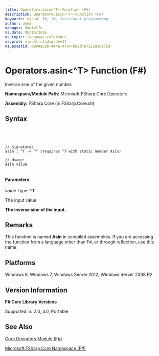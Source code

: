```yaml
---
title: Operators.asin<^T> Function (F#)
description: Operators.asin<^T> Function (F#)
keywords: visual f#, f#, functional programming
author: dend
manager: danielfe
ms.date: 05/16/2016
ms.topic: language-reference
ms.prod: visual-studio-dev14
ms.assetid: d904e5ab-444e-47c4-bd2d-87152ac0b75a 
---
```


# Operators.asin<^T> Function (F#)

Inverse sine of the given number.

**Namespace/Module Path:** Microsoft.FSharp.Core.Operators

**Assembly:** FSharp.Core (in FSharp.Core.dll)


## Syntax



```




// Signature:
asin : ^T -> ^T (requires ^T with static member Asin)

// Usage:
asin value


```





#### Parameters
*value*
Type: **^T**


The input value.



**The inverse sine of the input.**
## Remarks
This function is named **Asin** in compiled assemblies. If you are accessing the function from a language other than F#, or through reflection, use this name.


## Platforms
Windows 8, Windows 7, Windows Server 2012, Windows Server 2008 R2


## Version Information
**F# Core Library Versions**

Supported in: 2.0, 4.0, Portable




## See Also
[Core.Operators Module &#40;F&#35;&#41;](Core.Operators-Module-%5BFSharp%5D.md)

[Microsoft.FSharp.Core Namespace &#40;F&#35;&#41;](Microsoft.FSharp.Core-Namespace-%5BFSharp%5D.md)


